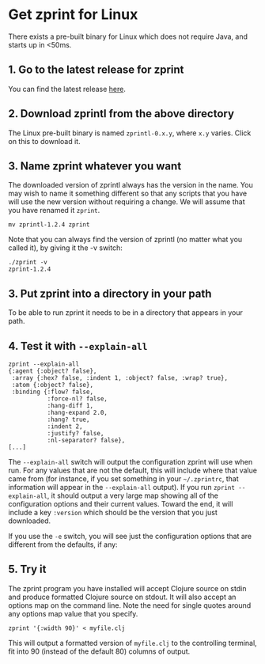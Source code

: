 # Get zprint for Linux
There exists a pre-built binary for Linux which does not require Java,
and starts up in <50ms.

## 1. Go to the latest release for zprint
You can find the latest release [here](https://github.com/kkinnear/zprint/releases/latest).
## 2. Download zprintl from the above directory
The Linux pre-built binary is named `zprintl-0.x.y`, where `x.y` varies.
Click on this to download it.
## 3. Name zprint whatever you want
The downloaded version of zprintl always has the version in the name.
You may wish to name it something different so that any scripts that
you have will use the new version without requiring a change.  We
will assume that you have renamed it `zprint`.
```
mv zprintl-1.2.4 zprint
```

Note that you can always find the version of zprintl (no matter what
you called it), by giving it the -v switch:
```
./zprint -v
zprint-1.2.4
```

## 3. Put zprint into a directory in your path
To be able to run zprint it needs to be in a directory that appears in
your path.

## 4. Test it with `--explain-all`

```
zprint --explain-all
{:agent {:object? false},
 :array {:hex? false, :indent 1, :object? false, :wrap? true},
 :atom {:object? false},
 :binding {:flow? false,
           :force-nl? false,
           :hang-diff 1,
           :hang-expand 2.0,
           :hang? true,
           :indent 2,
           :justify? false,
           :nl-separator? false},
[...]
```
The `--explain-all` switch will output the configuration zprint will use when
run. For any values that are not the default, this will include where that
value came from (for instance, if you set something in your `~/.zprintrc`, 
that information will appear in the `--explain-all` output). 
If you run `zprint --explain-all`, it should output a very large map showing
all of the configuration options and their current values.  Toward the
end, it will include a key `:version` which should be the version that
you just downloaded.

If you use the `-e` switch, you will see just the configuration options that
are different from the defaults, if any:

## 5. Try it
The zprint program you have installed will accept Clojure source on stdin
and produce formatted Clojure source on stdout.  It will also 
accept an options map on the command line.  Note the need for single quotes
around any options map value that you specify.
```
zprint '{:width 90}' < myfile.clj 
```
This will output a formatted version of `myfile.clj` to the controlling
terminal, fit into 90 (instead of the default 80) columns of output.

